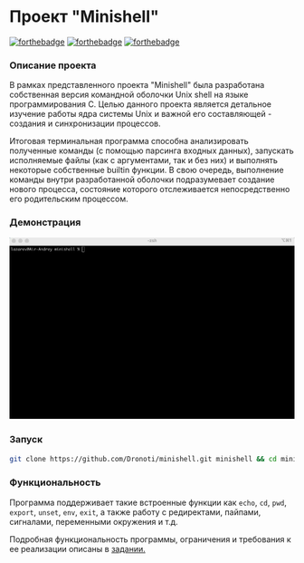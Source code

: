 # Проект "Minishell"
[![forthebadge](https://forthebadge.com/images/badges/made-with-c.svg)](https://forthebadge.com)
[![forthebadge](https://forthebadge.com/images/badges/built-with-love.svg)](https://forthebadge.com)
[![forthebadge](https://forthebadge.com/images/badges/uses-git.svg)](https://forthebadge.com)

### Описание проекта
В рамках представленного проекта "Minishell" была разработана собственная версия командной оболочки Unix shell на языке программирования C.
Целью данного проекта является детальное изучение работы ядра системы Unix и важной его составляющей - создания и синхронизации процессов.

Итоговая терминальная программа способна анализировать полученные команды (с помощью парсинга входных данных), запускать исполняемые файлы (как с аргументами, так и без них) и выполнять некоторые собственные builtin функции.
В свою очередь, выполнение команды внутри разработанной оболочки подразумевает создание нового процесса, состояние которого отслеживается непосредственно его родительским процессом.

### Демонстрация
![project demonstration](./minishell_demo.gif)

### Запуск
```bash
git clone https://github.com/Dronoti/minishell.git minishell && cd minishell && make && make clean && ./minishell
```

### Функциональность
Программа поддерживает такие встроенные функции как `echo`, `cd`, `pwd`, `export`, `unset`, `env`, `exit`, а также работу с редиректами, пайпами, сигналами, переменными окружения и т.д.

Подробная функциональность программы, ограничения и требования к ее реализации описаны в [задании.](./minishell.pdf)